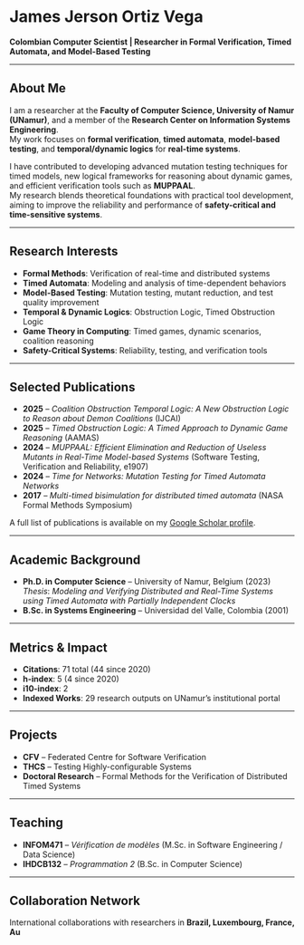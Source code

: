 # James Jerson Ortiz Vega

**Colombian Computer Scientist | Researcher in Formal Verification, Timed Automata, and Model-Based Testing**

---

## About Me

I am a researcher at the **Faculty of Computer Science, University of Namur (UNamur)**, and a member of the **Research Center on Information Systems Engineering**.  
My work focuses on **formal verification**, **timed automata**, **model-based testing**, and **temporal/dynamic logics** for **real-time systems**.

I have contributed to developing advanced mutation testing techniques for timed models, new logical frameworks for reasoning about dynamic games, and efficient verification tools such as **MUPPAAL**.  
My research blends theoretical foundations with practical tool development, aiming to improve the reliability and performance of **safety-critical and time-sensitive systems**.

---

## Research Interests

- **Formal Methods**: Verification of real-time and distributed systems  
- **Timed Automata**: Modeling and analysis of time-dependent behaviors  
- **Model-Based Testing**: Mutation testing, mutant reduction, and test quality improvement  
- **Temporal & Dynamic Logics**: Obstruction Logic, Timed Obstruction Logic  
- **Game Theory in Computing**: Timed games, dynamic scenarios, coalition reasoning  
- **Safety-Critical Systems**: Reliability, testing, and verification tools  

---

## Selected Publications

- **2025** – *Coalition Obstruction Temporal Logic: A New Obstruction Logic to Reason about Demon Coalitions* (IJCAI)  
- **2025** – *Timed Obstruction Logic: A Timed Approach to Dynamic Game Reasoning* (AAMAS)  
- **2024** – *MUPPAAL: Efficient Elimination and Reduction of Useless Mutants in Real-Time Model-based Systems* (Software Testing, Verification and Reliability, e1907)  
- **2024** – *Time for Networks: Mutation Testing for Timed Automata Networks*  
- **2017** – *Multi-timed bisimulation for distributed timed automata* (NASA Formal Methods Symposium)  

A full list of publications is available on my [Google Scholar profile](https://scholar.google.com/).

---

## Academic Background

- **Ph.D. in Computer Science** – University of Namur, Belgium (2023)  
  *Thesis*: *Modeling and Verifying Distributed and Real-Time Systems using Timed Automata with Partially Independent Clocks*
- **B.Sc. in Systems Engineering** – Universidad del Valle, Colombia (2001)

---

## Metrics & Impact

- **Citations**: 71 total (44 since 2020)  
- **h-index**: 5 (4 since 2020)  
- **i10-index**: 2  
- **Indexed Works**: 29 research outputs on UNamur’s institutional portal

---

## Projects

- **CFV** – Federated Centre for Software Verification  
- **THCS** – Testing Highly-configurable Systems  
- **Doctoral Research** – Formal Methods for the Verification of Distributed Timed Systems  

---

## Teaching

- **INFOM471** – *Vérification de modèles* (M.Sc. in Software Engineering / Data Science)  
- **IHDCB132** – *Programmation 2* (B.Sc. in Computer Science)  

---

## Collaboration Network

International collaborations with researchers in **Brazil, Luxembourg, France, Au**
